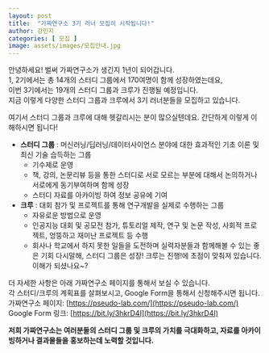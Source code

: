 ```yaml
---
layout: post
title:  "가짜연구소 3기 러너 모집이 시작됩니다!"
author: 강민지
categories: [ 모집 ]
image: assets/images/모집안내.jpg
---
```


안녕하세요! 벌써 가짜연구소가 생긴지 1년이 되어갑니다.  
1, 2기에서는 총 14개의 스터디 그룹에서 170여명이 함께 성장하였는데요,  
이번 3기에서는 19개의 스터디 그룹과 크루가 진행될 예정입니다.  
지금 이렇게 다양한 스터디 그룹과 크루에서 3기 러너분들을 모집하고 있습니다.

여기서 스터디 그룹과 크루에 대해 헷갈리시는 분이 많으실텐데요. 간단하게 이렇게 이해하시면 됩니다!
- **스터디 그룹** : 머신러닝/딥러닝/데이터사이언스 분야에 대한 효과적인 기초 이론 및 최신 기술 습득하는 그룹
    - 기수제로 운영
    - 책, 강의, 논문리뷰 등을 통한 스터디로 서로 모르는 부분에 대해서 논의하거나 서로에게 동기부여하며 함께 성장
    - 스터디 자료를 아카이빙 하여 정보 공유에 기여
- **크루** : 대회 참가 및 프로젝트를 통해 연구개발을 실제로 수행하는 그룹
    - 자유로운 방법으로 운영
    - 인공지능 대회 및 공모전 참가, 튜토리얼 제작, 연구 및 논문 작성, 사회적 프로젝트, 엉뚱하고 재미난 프로젝트 등 수행
    - 회사나 학교에서 하지 못한 일들을 도전하며 실력자분들과 함께해볼 수 있는 좋은 기회
다시말해, 스터디 그룹은 성장! 크루는 진행!에 초점이 맞춰져 있습니다. 이해가 되셨나요~?

더 자세한 사항은 아래 가짜연구소 페이지를 통해서 보실 수 있습니다.  
각 스터디/크루의 계획표를 살펴보시고, Google Form을 통해서 신청해주시면 됩니다.  
가짜연구소 페이지: [https://pseudo-lab.com/](https://pseudo-lab.com/)  
Google Form 링크: [https://bit.ly/3hkrD4I](https://bit.ly/3hkrD4I)  

**저희 가짜연구소는 여러분들의 스터디 그룹 및 크루의 가치를 극대화하고, 자료를 아카이빙하거나 결과물들을 홍보하는데 노력할 것입니다.**
